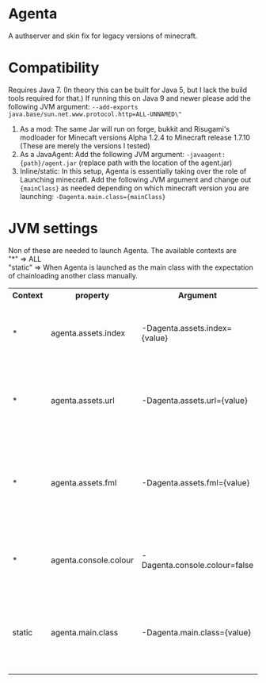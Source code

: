 # Agenta
A authserver and skin fix for legacy versions of minecraft.

# Compatibility
Requires Java 7. (In theory this can be built for Java 5, but I lack the build tools required for that.)
If running this on Java 9 and newer please add the following JVM argument: ```--add-exports java.base/sun.net.www.protocol.http=ALL-UNNAMED\"```

1) As a mod: The same Jar will run on forge, bukkit and Risugami's modloader for Minecaft versions Alpha 1.2.4 to Minecraft release 1.7.10 (These are merely the versions I tested)
2) As a JavaAgent: Add the following JVM argument: ```-javaagent:{path}/agent.jar``` (replace path with the location of the agent.jar)
3) Inline/static: In this setup, Agenta is essentially taking over the role of Launching minecraft. Add the following JVM argument and change out ```{mainClass}``` as needed depending on which minecraft version you are launching: ```-Dagenta.main.class={mainClass}```

# JVM settings 
Non of these are needed to launch Agenta. The available contexts are  <br>
"\*" => ALL<br>
"static" => When Agenta is launched as the main class with the expectation of chainloading another class manually. 

<table>
<tr>
<th>Context</th><th>property</th><th>Argument</th><th>description</th>
</tr>
<tr>
<td>*</td><td>agenta.assets.index</td><td>-Dagenta.assets.index={value}</td><td>The URL for the asset index Agenta should use as a base</td>
</tr>
<tr>
<td>*</td><td>agenta.assets.url</td><td>-Dagenta.assets.url={value}</td><td>The URL for the resource server Agenta should pull assets from</td>
</tr>
<tr>
<td>*</td><td>agenta.assets.fml</td><td>-Dagenta.assets.fml={value}</td><td>A link to an archive Agenta should forward legacy forge download requests to</td>
</tr>
<tr>
<td>*</td><td>agenta.console.colour</td><td>-Dagenta.console.colour=false</td><td>Pass the value 'false' to disable colour printing.</td>
</tr>
<tr>
<td>static</td><td>agenta.main.class</td><td>-Dagenta.main.class={value}</td><td>The class Agenta should try to load next when running in static/inline mode</td>
</tr>
</table>
